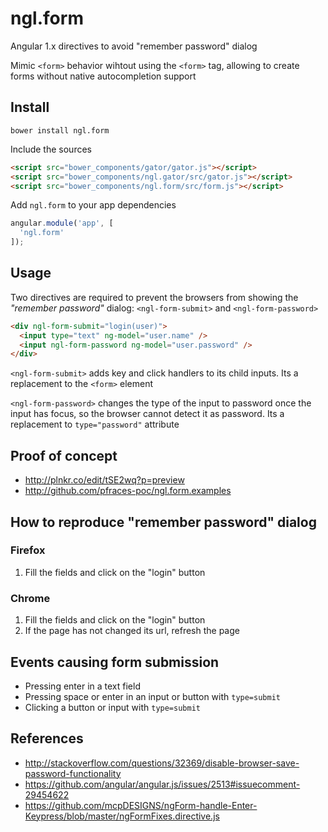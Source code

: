 ngl.form
========

Angular 1.x directives to avoid "remember password" dialog

Mimic `<form>` behavior wihtout using the `<form>` tag, allowing to create forms
without native autocompletion support

Install
-------

    bower install ngl.form

Include the sources

```html
<script src="bower_components/gator/gator.js"></script>
<script src="bower_components/ngl.gator/src/gator.js"></script>
<script src="bower_components/ngl.form/src/form.js"></script>
```

Add `ngl.form` to your app dependencies

```js
angular.module('app', [
  'ngl.form'
]);
```

Usage
-----

Two directives are required to prevent the browsers from showing the
_"remember password"_ dialog: `<ngl-form-submit>` and `<ngl-form-password>`

```html
<div ngl-form-submit="login(user)">
  <input type="text" ng-model="user.name" />
  <input ngl-form-password ng-model="user.password" />
</div>
```

`<ngl-form-submit>` adds key and click handlers to its child inputs. Its a
replacement to the `<form>` element

`<ngl-form-password>` changes the type of the input to password once the input
has focus, so the browser cannot detect it as password. Its a replacement to
`type="password"` attribute

Proof of concept
----------------

  * <http://plnkr.co/edit/tSE2wq?p=preview>
  * <http://github.com/pfraces-poc/ngl.form.examples>

How to reproduce "remember password" dialog
-------------------------------------------

### Firefox

 1. Fill the fields and click on the "login" button

### Chrome

 1. Fill the fields and click on the "login" button
 2. If the page has not changed its url, refresh the page

Events causing form submission
------------------------------

  * Pressing enter in a text field
  * Pressing space or enter in an input or button with `type=submit`
  * Clicking a button or input with `type=submit`

References
----------

  * <http://stackoverflow.com/questions/32369/disable-browser-save-password-functionality>
  * <https://github.com/angular/angular.js/issues/2513#issuecomment-29454622>
  * <https://github.com/mcpDESIGNS/ngForm-handle-Enter-Keypress/blob/master/ngFormFixes.directive.js>
